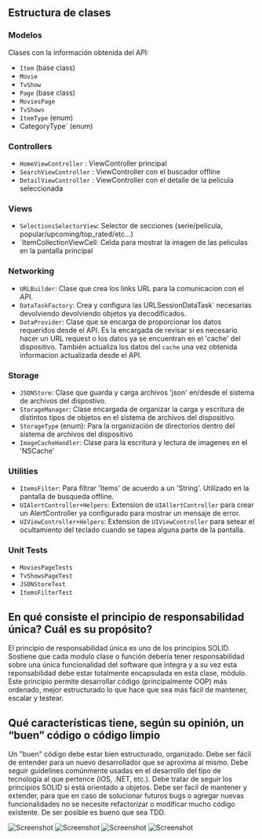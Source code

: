 ## Estructura de clases

### Modelos
Clases con la información obtenida del API:
* `Item` (base class)
* `Movie`
* `TvShow`
* `Page` (base class)
* `MoviesPage`
* `TvShows` 
* `ItemType` (enum)
* CategoryType` (enum)

### Controllers
* `HomeViewController` : ViewController principal
* `SearchViewController` : ViewController con el buscador offline
* `DetailViewController` : ViewController con el detalle de la pelicula seleccionada

### Views
* `SelectionsSelectorView`: Selector de secciones (serie/pelicula, popular/upcoming/top_rated/etc...)
* `ItemCollectionViewCell: Celda para mostrar la imagen de las peliculas en la pantalla principal

### Networking
* `URLBuilder`: Clase que crea los links URL para la comunicacion con el API.
* `DataTaskFactory`: Crea y configura las URLSessionDataTask` necesarias devolviendo devolviendo objetos ya decodificados.
* `DataProvider`: Clase que se encarga de proporcionar los datos requeridos desde el API. Es la encargada de revisar si es necesario hacer un URL request o los datos ya se encuentran en el 'cache' del dispositivo. También actualiza los datos del `cache` una vez obtenida informacion actualizada desde el API. 


### Storage
* `JSONStore`: Clase que guarda y carga archivos 'json' en/desde el sistema de archivos del dispostivo. 
* `StorageManager`: Clase encargada de organizar la carga y escritura de distintos tipos de objetos en el sistema de archivos del dispositivo. 
* `StorageType` (enum): Para la organización de directorios dentro del sistema de archivos del dispositivo
* `ImageCacheHandler`: Clase para la escritura y lectura de imagenes en el 'NSCache'

### Utilities
* `ItemsFilter`: Para filtrar 'Items' de acuerdo a un 'String'. Utilizado en la pantalla de busqueda offline.
* `UIAlertController+Helpers`: Extension de `UIAllertController` para crear un AlertController ya configurado para mostrar un mensaje de error.
* `UIViewController+Helpers`: Extension de `UIViewController` para setear el ocultamiento del teclado cuando se tapea alguna parte de la pantalla.

### Unit Tests
* `MoviesPageTests`
* `TvShowsPageTest`
* `JSONStoreTest`
* `ItemsFilterTest`


## En qué consiste el principio de responsabilidad única? Cuál es su propósito?
El principio de responsabilidad única es uno de los principios SOLID. Sostiene que cada modulo clase o función debería tener responsabilidad sobre una única funcionalidad del software que integra y a su vez esta reponsabilidad debe estar totalmente encapsulada en esta clase, módulo. 
Este principio permite desarrollar código (principalmente OOP) más ordenado, mejor estructurado lo que hace que sea más fácil de mantener, escalar y testear.

## Qué características tiene, según su opinión, un “buen” código o código limpio
Un "buen" código debe estar bien estructurado, organizado. Debe ser fácil de entender para un nuevo desarrollador que se aproxima al mismo. Debe seguir guidelines comúnmente usadas en el desarrollo del tipo de tecnología al que pertence (iOS, .NET, etc.). Debe tratar de seguir los principios SOLID si está orientado a objetos. Debe ser facil de mantener y extender, para que en caso de solucionar futuros bugs o agregar nuevas funcionalidades no se necesite refactorizar o modificar mucho código existente. De ser posible es bueno que sea TDD.

![Screenshot](screenshots/1.png) ![Screenshot](screenshots/2.png)
![Screenshot](screenshots/3.png) ![Screenshot](screenshots/4.png)





